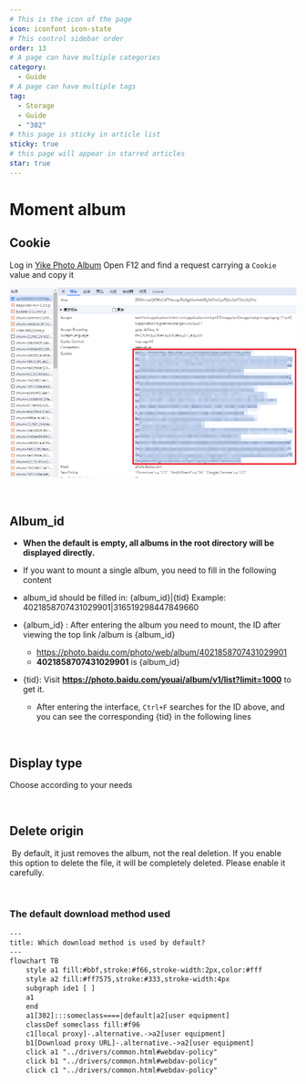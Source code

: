 ```yaml
---
# This is the icon of the page
icon: iconfont icon-state
# This control sidebar order
order: 13
# A page can have multiple categories
category:
  - Guide
# A page can have multiple tags
tag:
  - Storage
  - Guide
  - "302"
# this page is sticky in article list
sticky: true
# this page will appear in starred articles
star: true
---
```


# Moment album

## **Cookie** <Badge text="v3.41.0" type="info" vertical="middle" />

Log in [Yike Photo Album](https://photo.baidu.com) Open F12 and find a request carrying a `Cookie` value and copy it

![](/img/drivers/baidu/yike_cookie.png)

 

<br/>

## **Album_id**

- **When the default is empty, all albums in the root directory will be displayed directly.**
- If you want to mount a single album, you need to fill in the following content

- album_id should be filled in: {album_id}|{tid} Example: 4021858707431029901|316519298447849660

- {album_id} : After entering the album you need to mount, the ID after viewing the top link /album is {album_id}

  - https://photo.baidu.com/photo/web/album/4021858707431029901 
  - **4021858707431029901** is {album_id}

- {tid}: Visit **https://photo.baidu.com/youai/album/v1/list?limit=1000** to get it.
  - After entering the interface, `Ctrl+F` searches for the ID above, and you can see the corresponding {tid} in the following lines

<br/>

## **Display type** 

Choose according to your needs



<br/>

## **Delete origin**

<i class="fa-solid fa-triangle-exclamation fa-lg" style="color: #ff0000;"></i>‪‪ ‪ By default, it just removes the album, not the real deletion. If you enable this option to delete the file, it will be completely deleted. Please enable it carefully.



<br/>

### **The default download method used**

```mermaid
---
title: Which download method is used by default?
---
flowchart TB
    style a1 fill:#bbf,stroke:#f66,stroke-width:2px,color:#fff
    style a2 fill:#ff7575,stroke:#333,stroke-width:4px
    subgraph ide1 [ ]
    a1
    end
    a1[302]:::someclass====|default|a2[user equipment]
    classDef someclass fill:#f96
    c1[local proxy]-.alternative.->a2[user equipment]
    b1[Download proxy URL]-.alternative.->a2[user equipment]
    click a1 "../drivers/common.html#webdav-policy"
    click b1 "../drivers/common.html#webdav-policy"
    click c1 "../drivers/common.html#webdav-policy"
```

